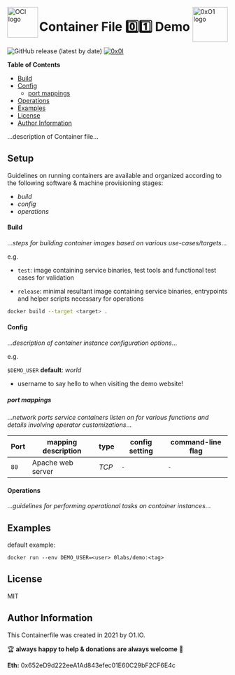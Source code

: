 <p><img src="https://avatars1.githubusercontent.com/u/12563465?s=200&v=4" alt="OCI logo" title="oci" align="left" height="70" /></p>
<p><img src="https://i.imgur.com/IBNz2CM.jpg" alt="0xO1 logo" title="0xO1" align="right" height="80" /></p>

Container File :zero::one: Demo
=========
![GitHub release (latest by date)](https://img.shields.io/github/v/release/0x0I/container-file-template?color=yellow)
[![0x0I](https://circleci.com/gh/0x0I/container-file-demo.svg?style=svg)](https://circleci.com/gh/0x0I/container-file-demo)

**Table of Contents**
  - [Build](#build)
  - [Config](#config)
      - [port mappings](#port-mappings)
  - [Operations](#operations)
  - [Examples](#examples)
  - [License](#license)
  - [Author Information](#author-information)

...description of Container file...

Setup
--------------
Guidelines on running <insert-application> containers are available and organized according to the following software & machine provisioning stages:
* _build_
* _config_
* _operations_

#### Build

...*steps for building <insert-service> container images based on various use-cases/targets*...

e.g.

* `test`: image containing service binaries, test tools and functional test cases for validation

* `release`: minimal resultant image containing service binaries, entrypoints and helper scripts necessary for operations

```bash
docker build --target <target> .
```

#### Config

...*description of <insert-service> container instance configuration options*...

e.g.

`$DEMO_USER` **default**: *world*

* username to say hello to when visiting the demo website!

##### port mappings

...*network ports service containers listen on for various functions and details involving operator customizations*...

| Port  | mapping description | type |config setting | command-line flag |
| ------------- | ------------- | ------------- | ------------- | ------------- |
| `80`    | Apache web server | *TCP*  | `-` | `-` |

#### Operations

...*guidelines for performing operational tasks on <insert-service> container instances*...

Examples
----------------
default example:
```
docker run --env DEMO_USER=<user> 0labs/demo:<tag>
```

License
-------

MIT

Author Information
------------------

This Containerfile was created in 2021 by O1.IO.

🏆 **always happy to help & donations are always welcome** 💸

**Eth:** 0x652eD9d222eeA1Ad843efec01E60C29bF2CF6E4c
